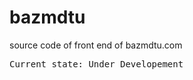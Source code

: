 bazmdtu
=======

source code of front end of bazmdtu.com


<pre>
Current state: Under Developement
</pre>
